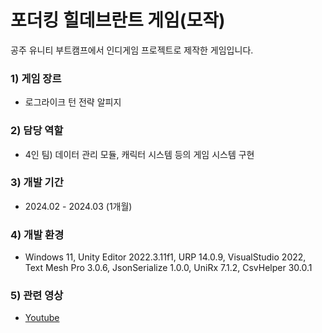 # 포더킹 힐데브란트 게임(모작)
공주 유니티 부트캠프에서 인디게임 프로젝트로 제작한 게임입니다.

### 1) 게임 장르
- 로그라이크 턴 전략 알피지
### 2) 담당 역할
- 4인 팀) 데이터 관리 모듈, 캐릭터 시스템 등의 게임 시스템 구현
### 3) 개발 기간
- 2024.02 - 2024.03 (1개월)
### 4) 개발 환경
- Windows 11, Unity Editor 2022.3.11f1, URP 14.0.9, VisualStudio 2022, Text Mesh Pro 3.0.6, JsonSerialize 1.0.0, UniRx 7.1.2, CsvHelper 30.0.1
### 5) 관련 영상
- [Youtube](https://youtu.be/vtVbxJWuuAc?si=fsrotBrl_dKRG4Ko)
